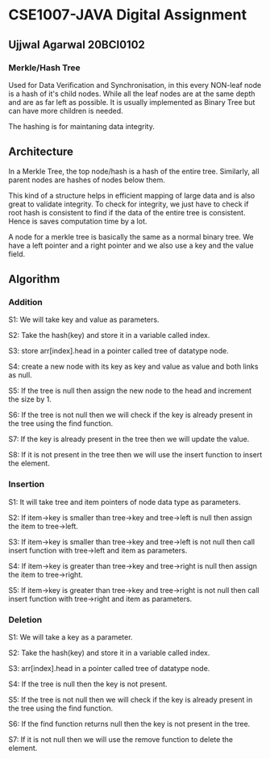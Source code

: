 # CSE1007-JAVA Digital Assignment
## Ujjwal Agarwal 20BCI0102

### Merkle/Hash Tree
Used for Data Verification and Synchronisation, in this every NON-leaf node is a hash of it's child nodes.
While all the leaf nodes are at the same depth and are as far left as possible.
It is usually implemented as Binary Tree but can have more children is needed.

The hashing is for maintaning data integrity.

## Architecture
In a Merkle Tree, the top node/hash is a hash of the entire tree. Similarly, all parent nodes are hashes of nodes below them.

This kind of a structure helps in efficient mapping of large data and is also great to validate integrity.
To check for integrity, we just have to check if root hash is consistent to find if the data of the entire tree is consistent. Hence is saves computation time by a lot.

A node for a merkle tree is basically the same as a normal binary tree.
We have a left pointer and a right pointer and we also use a key and the value field.

## Algorithm

### Addition
S1: We will take key and value as parameters.

S2: Take the hash(key) and store it in a variable called index.

S3: store arr[index].head in a pointer called tree of datatype node.

S4: create a new node with its key as key and value as value and both links as null.

S5: If the tree is null then assign the new node to the head and increment the size by 1.

S6: If the tree is not null then we will check if the key is already present in the tree using the find function.

S7: If the key is already present in the tree then we will update the value.

S8: If it is not present in the tree then we will use the insert function to insert the element.

### Insertion
S1: It will take tree and item pointers of node data type as parameters.

S2: If item->key is smaller than tree->key and tree->left is null then assign the item to tree->left.

S3: If item->key is smaller than tree->key and tree->left is not null then call insert function with tree->left and item as parameters.

S4: If item->key is greater than tree->key and tree->right is null then assign the item to tree->right.

S5: If item->key is greater than tree->key and tree->right is not null then call insert function with tree->right and item as parameters.


### Deletion
S1: We will take a key as a parameter.

S2: Take the hash(key) and store it in a variable called index.

S3: arr[index].head in a pointer called tree of datatype node.

S4: If the tree is null then the key is not present.

S5: If the tree is not null then we will check if the key is already present in the tree using the find function.

S6: If the find function returns null then the key is not present in the tree.

S7: If it is not null then we will use the remove function to delete the element.










